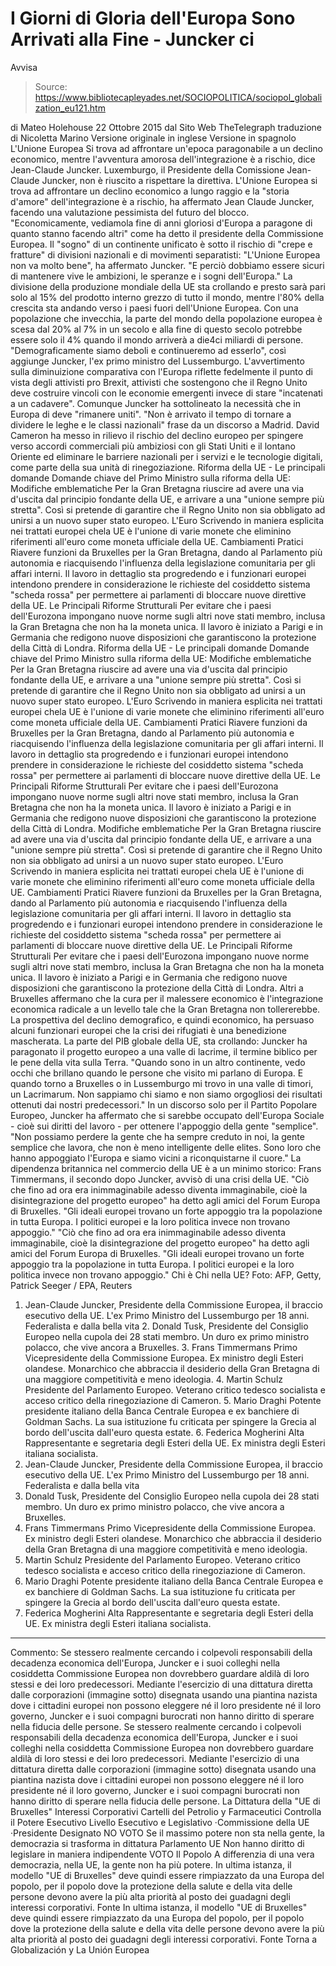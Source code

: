 # I Giorni di Gloria dell'Europa Sono Arrivati alla Fine - Juncker ci 
Avvisa

> Source: https://www.bibliotecapleyades.net/SOCIOPOLITICA/sociopol_globalization_eu121.htm

di Mateo Holehouse
22 Ottobre 2015
dal Sito Web TheTelegraph
traduzione di Nicoletta Marino
Versione originale in inglese
Versione in spagnolo
L'Unione Europea
Si trova ad affrontare un'epoca paragonabile a un declino economico,
mentre l'avventura amorosa dell'integrazione è a rischio,
dice Jean-Claude Juncker.
Luxemburgo, il Presidente della Comissione Jean-Claude Juncker,
non è riuscito a rispettare la direttiva.
L'Unione Europea si trova ad affrontare un declino economico a lungo raggio e la "storia d'amore" dell'integrazione è a rischio, ha affermato Jean Claude Juncker, facendo una valutazione pessimista del futuro del blocco.
"Economicamente, vediamola fine di anni gloriosi d'Europa a paragone di quanto stanno facendo altri" come ha detto il presidente della Commissione Europea.
Il "sogno" di un continente unificato è sotto il rischio di "crepe e fratture" di divisioni nazionali e di movimenti separatisti:
"L'Unione Europea non va molto bene", ha affermato Juncker. "E perciò dobbiamo essere sicuri di mantenere vive le ambizioni, le speranze e i sogni dell'Europa."
La divisione della produzione mondiale della UE sta crollando e presto sarà pari solo al 15% del prodotto interno grezzo di tutto il mondo, mentre l'80% della crescita sta andando verso i paesi fuori dell'Unione Europea.
Con una popolazione che invecchia, la parte del mondo della popolazione europea è scesa dal 20% al 7% in un secolo e alla fine di questo secolo potrebbe essere solo il 4% quando il mondo arriverà a die4ci miliardi di persone.
"Demograficamente siamo deboli e continueremo ad esserlo", così aggiunge Juncker, l'ex primo ministro del Lussemburgo.
L'avvertimento sulla diminuizione comparativa con l'Europa riflette fedelmente il punto di vista degli attivisti pro Brexit, attivisti che sostengono che il Regno Unito deve costruire vincoli con le economie emergenti invece di stare "incatenati a un cadavere".
Comunque Juncker ha sottolineato la necessità che in Europa di deve "rimanere uniti".
"Non è arrivato il tempo di tornare a dividere le leghe e le classi nazionali" frase da un discorso a Madrid.
David Cameron ha messo in rilievo il rischio del declino europeo per spingere verso accordi commerciali più ambiziosi con gli Stati Uniti e il lontano Oriente ed eliminare le barriere nazionali per i servizi e le tecnologie digitali, come parte della sua unità di rinegoziazione.
Riforma della UE - Le principali domande Domande chiave del Primo Ministro sulla riforma della UE: Modifiche emblematiche Per la Gran Bretagna riuscire ad avere una via d'uscita dal principio fondante della UE, e arrivare a una "unione sempre più stretta". Così si pretende di garantire che il Regno Unito non sia obbligato ad unirsi a un nuovo super stato europeo. L'Euro Scrivendo in maniera esplicita nei trattati europei chela UE è l'unione di varie monete che eliminino riferimenti all'euro come moneta ufficiale della UE. Cambiamenti Pratici Riavere funzioni da Bruxelles per la Gran Bretagna, dando al Parlamento più autonomia e riacquisendo l'influenza della legislazione comunitaria per gli affari interni. Il lavoro in dettaglio sta progredendo e i funzionari europei intendono prendere in considerazione le richieste del cosiddetto sistema "scheda rossa" per permettere ai parlamenti di bloccare nuove direttive della UE. Le Principali Riforme Strutturali Per evitare che i paesi dell'Eurozona impongano nuove norme sugli altri nove stati membro, inclusa la Gran Bretagna che non ha la moneta unica. Il lavoro è iniziato a Parigi e in Germania che redigono nuove disposizioni che garantiscono la protezione della Città di Londra.
Riforma della UE - Le principali domande
Domande chiave del Primo Ministro sulla riforma della UE:
Modifiche emblematiche Per la Gran Bretagna riuscire ad avere una via d'uscita dal principio fondante della UE, e arrivare a una "unione sempre più stretta". Così si pretende di garantire che il Regno Unito non sia obbligato ad unirsi a un nuovo super stato europeo. L'Euro Scrivendo in maniera esplicita nei trattati europei chela UE è l'unione di varie monete che eliminino riferimenti all'euro come moneta ufficiale della UE. Cambiamenti Pratici Riavere funzioni da Bruxelles per la Gran Bretagna, dando al Parlamento più autonomia e riacquisendo l'influenza della legislazione comunitaria per gli affari interni. Il lavoro in dettaglio sta progredendo e i funzionari europei intendono prendere in considerazione le richieste del cosiddetto sistema "scheda rossa" per permettere ai parlamenti di bloccare nuove direttive della UE. Le Principali Riforme Strutturali Per evitare che i paesi dell'Eurozona impongano nuove norme sugli altri nove stati membro, inclusa la Gran Bretagna che non ha la moneta unica. Il lavoro è iniziato a Parigi e in Germania che redigono nuove disposizioni che garantiscono la protezione della Città di Londra.
Modifiche emblematiche
Per la Gran Bretagna riuscire ad avere una via d'uscita dal principio fondante della UE, e arrivare a una "unione sempre più stretta". Così si pretende di garantire che il Regno Unito non sia obbligato ad unirsi a un nuovo super stato europeo.
L'Euro
Scrivendo in maniera esplicita nei trattati europei chela UE è l'unione di varie monete che eliminino riferimenti all'euro come moneta ufficiale della UE.
Cambiamenti Pratici
Riavere funzioni da Bruxelles per la Gran Bretagna, dando al Parlamento più autonomia e riacquisendo l'influenza della legislazione comunitaria per gli affari interni. Il lavoro in dettaglio sta progredendo e i funzionari europei intendono prendere in considerazione le richieste del cosiddetto sistema "scheda rossa" per permettere ai parlamenti di bloccare nuove direttive della UE.
Le Principali Riforme Strutturali
Per evitare che i paesi dell'Eurozona impongano nuove norme sugli altri nove stati membro, inclusa la Gran Bretagna che non ha la moneta unica. Il lavoro è iniziato a Parigi e in Germania che redigono nuove disposizioni che garantiscono la protezione della Città di Londra.
Altri a Bruxelles affermano che la cura per il malessere economico è l'integrazione economica radicale a un levello tale che la Gran Bretagna non tollererebbe.
La prospettiva del declino demografico, e quindi economico, ha persuaso alcuni funzionari europei che la crisi dei rifugiati è una benedizione mascherata.
La parte del PIB globale della UE, sta crollando:
Juncker ha paragonato il progetto europeo a una valle di lacrime, il termine biblico per le pene della vita sulla Terra.
"Quando sono in un altro continente, vedo occhi che brillano quando le persone che visito mi parlano di Europa. E quando torno a Bruxelles o in Lussemburgo mi trovo in una valle di timori, un Lacrimarum. Non sappiamo chi siamo e non siamo orgogliosi dei risultati ottenuti dai nostri predecessori."
In un discorso solo per il Partito Popolare Europeo, Juncker ha affermato che si sarebbe occupato dell'Europa Sociale - cioè sui diritti del lavoro - per ottenere l'appoggio della gente "semplice".
"Non possiamo perdere la gente che ha sempre creduto in noi, la gente semplice che lavora, che non è meno intelligente delle elites. Sono loro che hanno appoggiato l'Europa e siamo vicini a riconquistarne il cuore."
La dipendenza britannica nel commercio della UE è a un minimo storico:
Frans Timmermans, il secondo dopo Juncker, avvisò di una crisi della UE.
"Ciò che fino ad ora era inimmaginabile adesso diventa immaginabile, cioè la disintegrazione del progetto europeo" ha detto agli amici del Forum Europa di Bruxelles. "Gli ideali europei trovano un forte appoggio tra la popolazione in tutta Europa. I politici europei e la loro politica invece non trovano appoggio."
"Ciò che fino ad ora era inimmaginabile adesso diventa immaginabile, cioè la disintegrazione del progetto europeo" ha detto agli amici del Forum Europa di Bruxelles.
"Gli ideali europei trovano un forte appoggio tra la popolazione in tutta Europa. I politici europei e la loro politica invece non trovano appoggio."
Chi è Chi nella UE?
Foto: AFP, Getty, Patrick Seeger / EPA, Reuters
1. Jean-Claude Juncker, Presidente della Commissione Europea, il braccio esecutivo della UE. L'ex Primo Ministro del Lussemburgo per 18 anni. Federalista e dalla bella vita 2. Donald Tusk, Presidente del Consiglio Europeo nella cupola dei 28 stati membro. Un duro ex primo ministro polacco, che vive ancora a Bruxelles. 3. Frans Timmermans Primo Vicepresidente della Commissione Europea. Ex ministro degli Esteri olandese. Monarchico che abbraccia il desiderio della Gran Bretagna di una maggiore competitività e meno ideologia. 4. Martin Schulz Presidente del Parlamento Europeo. Veterano critico tedesco socialista e acceso critico della rinegoziazione di Cameron. 5. Mario Draghi Potente presidente italiano della Banca Centrale Europea e ex banchiere di Goldman Sachs. La sua istituzione fu criticata per spingere la Grecia al bordo dell'uscita dall'euro questa estate. 6. Federica Mogherini Alta Rappresentante e segretaria degli Esteri della UE. Ex ministra degli Esteri italiana socialista.
1. Jean-Claude Juncker,
Presidente della Commissione Europea, il braccio esecutivo della UE. L'ex Primo Ministro del Lussemburgo per 18 anni. Federalista e dalla bella vita
2. Donald Tusk,
Presidente del Consiglio Europeo nella cupola dei 28 stati membro. Un duro ex primo ministro polacco, che vive ancora a Bruxelles.
3. Frans Timmermans
Primo Vicepresidente della Commissione Europea. Ex ministro degli Esteri olandese. Monarchico che abbraccia il desiderio della Gran Bretagna di una maggiore competitività e meno ideologia.
4. Martin Schulz
Presidente del Parlamento Europeo. Veterano critico tedesco socialista e acceso critico della rinegoziazione di Cameron.
5. Mario Draghi
Potente presidente italiano della Banca Centrale Europea e ex banchiere di Goldman Sachs. La sua istituzione fu criticata per spingere la Grecia al bordo dell'uscita dall'euro questa estate.
6. Federica Mogherini
Alta Rappresentante e segretaria degli Esteri della UE. Ex ministra degli Esteri italiana socialista.
***
Commento:
Se stessero realmente cercando i colpevoli responsabili della decadenza economica dell'Europa, Juncker e i suoi colleghi nella cosiddetta Commissione Europea non dovrebbero guardare aldilà di loro stessi e dei loro predecessori. Mediante l'esercizio di una dittatura diretta dalle corporazioni (immagine sotto) disegnata usando una piantina nazista dove i cittadini europei non possono eleggere né il loro presidente né il loro governo, Juncker e i suoi compagni burocrati non hanno diritto di sperare nella fiducia delle persone.
Se stessero realmente cercando i colpevoli responsabili della decadenza economica dell'Europa, Juncker e i suoi colleghi nella cosiddetta Commissione Europea non dovrebbero guardare aldilà di loro stessi e dei loro predecessori.
Mediante l'esercizio di una dittatura diretta dalle corporazioni (immagine sotto) disegnata usando una piantina nazista dove i cittadini europei non possono eleggere né il loro presidente né il loro governo, Juncker e i suoi compagni burocrati non hanno diritto di sperare nella fiducia delle persone.
La Dittatura della "UE di Bruxelles"
Interessi Corporativi
Cartelli del Petrolio y Farmaceutici
Controlla il Potere
Esecutivo
Livello
Esecutivo e Legislativo
·Commissione della UE
·Presidente Designato
NO VOTO
Se il massimo potere
non sta nella gente,
la democrazia si trasforma
in dittatura
Parlamento UE
Non hanno diritto di
legislare in maniera
indipendente
VOTO
Il Popolo
A differenzia di una vera democrazia,
nella UE, la gente non ha più potere.
In ultima istanza, il modello "UE di Bruxelles" deve quindi essere rimpiazzato da una Europa del popolo, per il popolo dove la protezione della salute e della vita delle persone devono avere la più alta priorità al posto dei guadagni degli interessi corporativi. Fonte
In ultima istanza, il modello "UE di Bruxelles" deve quindi essere rimpiazzato da una Europa del popolo, per il popolo dove la protezione della salute e della vita delle persone devono avere la più alta priorità al posto dei guadagni degli interessi corporativi.
Fonte
Torna a Globalización y La Unión Europea
